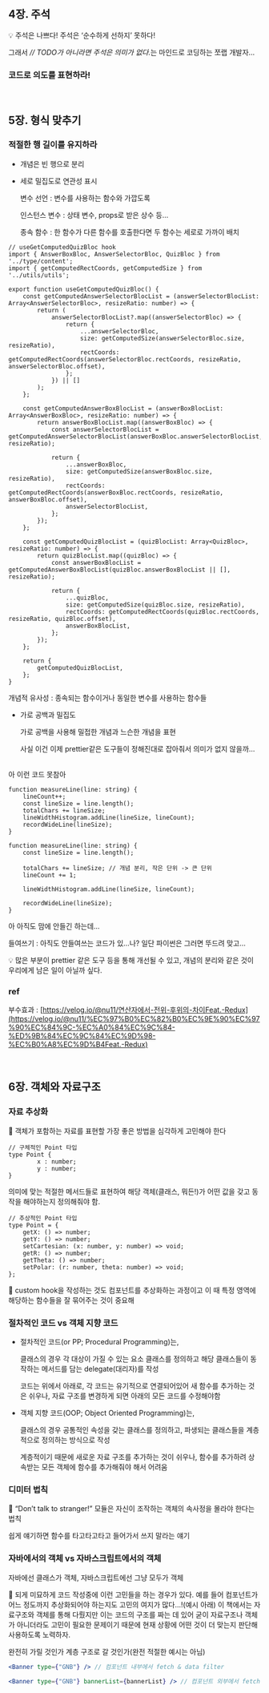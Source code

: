 ## 4장. 주석

<aside>
💡 주석은 나쁘다! 주석은 ‘순수하게 선하지’ 못하다!

</aside>

그래서 <i>// TODO가 아니라면 주석은 의미가 없다.</i>는 마인드로 코딩하는 쪼랩 개발자…

### 코드로 의도를 표현하라!

<br>

## 5장. 형식 맞추기

### 적절한 행 길이를 유지하라

- 개념은 빈 행으로 분리
- 세로 밀집도로 연관성 표시

  변수 선언 : 변수를 사용하는 함수와 가깝도록

  인스턴스 변수 : 상태 변수, props로 받은 상수 등…

  종속 함수 : 한 함수가 다른 함수를 호출한다면 두 함수는 세로로 가까이 배치


```tsx
// useGetComputedQuizBloc hook
import { AnswerBoxBloc, AnswerSelectorBloc, QuizBloc } from '../type/content';
import { getComputedRectCoords, getComputedSize } from '../utils/utils';

export function useGetComputedQuizBloc() {
    const getComputedAnswerSelectorBlocList = (answerSelectorBlocList: Array<AnswerSelectorBloc>, resizeRatio: number) => {
        return (
            answerSelectorBlocList?.map((answerSelectorBloc) => {
                return {
                    ...answerSelectorBloc,
                    size: getComputedSize(answerSelectorBloc.size, resizeRatio),
                    rectCoords: getComputedRectCoords(answerSelectorBloc.rectCoords, resizeRatio, answerSelectorBloc.offset),
                };
            }) || []
        );
    };

    const getComputedAnswerBoxBlocList = (answerBoxBlocList: Array<AnswerBoxBloc>, resizeRatio: number) => {
        return answerBoxBlocList.map((answerBoxBloc) => {
            const answerSelectorBlocList = getComputedAnswerSelectorBlocList(answerBoxBloc.answerSelectorBlocList, resizeRatio);

            return {
                ...answerBoxBloc,
                size: getComputedSize(answerBoxBloc.size, resizeRatio),
                rectCoords: getComputedRectCoords(answerBoxBloc.rectCoords, resizeRatio, answerBoxBloc.offset),
                answerSelectorBlocList,
            };
        });
    };

    const getComputedQuizBlocList = (quizBlocList: Array<QuizBloc>, resizeRatio: number) => {
        return quizBlocList.map((quizBloc) => {
            const answerBoxBlocList = getComputedAnswerBoxBlocList(quizBloc.answerBoxBlocList || [], resizeRatio);

            return {
                ...quizBloc,
                size: getComputedSize(quizBloc.size, resizeRatio),
                rectCoords: getComputedRectCoords(quizBloc.rectCoords, resizeRatio, quizBloc.offset),
                answerBoxBlocList,
            };
        });
    };

    return {
        getComputedQuizBlocList,
    };
}
```

개념적 유사성 : 종속되는 함수이거나 동일한 변수를 사용하는 함수들

- 가로 공백과 밀집도

  가로 공백을 사용해 밀접한 개념과 느슨한 개념을 표현

  사실 이건 이제 prettier같은 도구들이 정해진대로 잡아줘서 의미가 없지 않을까…

<br>
  아 이런 코드 못참아

```tsx
function measureLine(line: string) {
    lineCount++;
    const lineSize = line.length();
    totalChars += lineSize;
    lineWidthHistogram.addLine(lineSize, lineCount);
    recordWideLine(lineSize);
}
```


```tsx
function measureLine(line: string) {
	const lineSize = line.length();

	totalChars += lineSize; // 개념 분리, 작은 단위 -> 큰 단위
	lineCount += 1;

	lineWidthHistogram.addLine(lineSize, lineCount);

	recordWideLine(lineSize);
}
```

아 아직도 맘에 안들긴 하는데…

들여쓰기 : 아직도 안들여쓰는 코드가 있…나? 일단 파이썬은 그러면 뚜드려 맞고…

<aside>
💡 많은 부분이 prettier 같은 도구 등을 통해 개선될 수 있고, 개념의 분리와 같은 것이 우리에게 남은 일이 아닐까 싶다.

</aside>

### ref

부수효과 : [https://velog.io/@nu11/연산자에서-전위-후위의-차이Feat.-Redux](https://velog.io/@nu11/%EC%97%B0%EC%82%B0%EC%9E%90%EC%97%90%EC%84%9C-%EC%A0%84%EC%9C%84-%ED%9B%84%EC%9C%84%EC%9D%98-%EC%B0%A8%EC%9D%B4Feat.-Redux)

<br>

## 6장. 객체와 자료구조

### 자료 추상화

<aside>
🤯 객체가 포함하는 자료를 표현할 가장 좋은 방법을 심각하게 고민해야 한다

</aside>

```tsx
// 구체적인 Point 타입
type Point {
		x : number;
		y : number;
}
```

의미에 맞는 적절한 메서드들로 표현하여 해당 객체(클래스, 뭐든!)가 어떤 값을 갖고 동작을 해야하는지 정의해줘야 함.

```tsx
// 추상적인 Point 타입
type Point = {
    getX: () => number;
    getY: () => number;
    setCartesian: (x: number, y: number) => void;
    getR: () => number; 
    getTheta: () => number;
    setPolar: (r: number, theta: number) => void;
};
```

<aside>
🤯 custom hook을 작성하는 것도 컴포넌트를 추상화하는 과정이고 이 때 특정 영역에 해당하는 함수들을 잘 묶어주는 것이 중요해

</aside>

### 절차적인 코드 vs 객체 지향 코드

- 절차적인 코드(or PP; Procedural Programming)는,

  클래스의 경우 각 대상이 가질 수 있는 요소 클래스를 정의하고 해당 클래스들이 동작하는 메서드를 담는 delegate(대리자)를 작성

  코드는 위에서 아래로, 각 코드는 유기적으로 연결되어있어 새 함수를 추가하는 것은 쉬우나, 자료 구조를 변경하게 되면 아래의 모든 코드를 수정해야함


- 객체 지향 코드(OOP; Object Oriented Programming)는,

  클래스의 경우 공통적인 속성을 갖는 클래스를 정의하고, 파생되는 클래스들을 계층적으로 정의하는 방식으로 작성

  계층적이기 때문에 새로운 자료 구조를 추가하는 것이 쉬우나, 함수를 추가하려 상속받는 모든 객체에 함수를 추가해줘야 해서 어려움


### 디미터 법칙

<aside>
🤯 “Don’t talk to stranger!”
모듈은 자신이 조작하는 객체의 속사정을 몰라야 한다는 법칙

</aside>

쉽게 얘기하면 함수를 타고타고타고 들어가서 쓰지 말라는 얘기

### 자바에서의 객체 vs 자바스크립트에서의 객체

자바에선 클래스가 객체, 자바스크립트에선 그냥 모두가 객체

<aside>
🤯 되게 미묘하게 코드 작성중에 이런 고민들을 하는 경우가 있다.
예를 들어 컴포넌트가 어느 정도까지 추상화되어야 하는지도 고민의 여지가 많다…!(예시 아래)
이 책에서는 자료구조와 객체를 통해 다뤘지만 이는 코드의 구조를 짜는 데 있어 굳이 자료구조나 객체가 아니더라도 고민이 필요한 문제이기 때문에 현재 상황에 어떤 것이 더 맞는지 판단해 사용하도록 노력하자.

</aside>

완전히 가릴 것인가 계층 구조로 갈 것인가(완전 적절한 예시는 아님)

```jsx
<Banner type={"GNB"} /> // 컴포넌트 내부에서 fetch & data filter
```

```jsx
<Banner type={"GNB"} bannerList={bannerList} /> // 컴포넌트 외부에서 fetch
```
